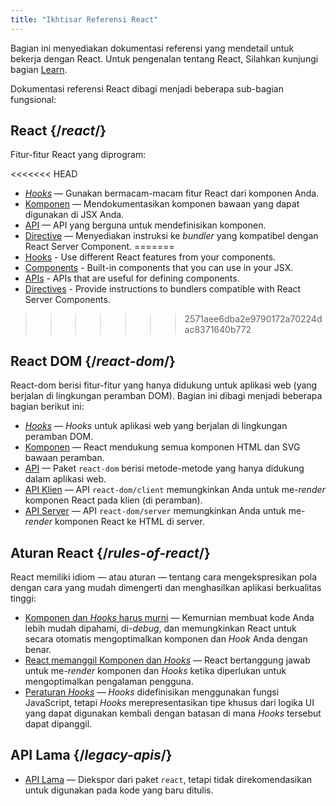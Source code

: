 ```yaml
---
title: "Ikhtisar Referensi React"
---
```


<Intro>

Bagian ini menyediakan dokumentasi referensi yang mendetail untuk bekerja dengan React. Untuk pengenalan tentang React, Silahkan kunjungi bagian [Learn](/learn).

</Intro>

Dokumentasi referensi React dibagi menjadi beberapa sub-bagian fungsional:

## React {/*react*/}

Fitur-fitur React yang diprogram:

<<<<<<< HEAD
* [*Hooks*](/reference/react/hooks) — Gunakan bermacam-macam fitur React dari komponen Anda.
* [Komponen](/reference/react/components) — Mendokumentasikan komponen bawaan yang dapat digunakan di JSX Anda.
* [API](/reference/react/apis) — API yang berguna untuk mendefinisikan komponen.
* [Directive](/reference/react/directives) — Menyediakan instruksi ke *bundler* yang kompatibel dengan React Server Component.
=======
* [Hooks](/reference/react/hooks) - Use different React features from your components.
* [Components](/reference/react/components) - Built-in components that you can use in your JSX.
* [APIs](/reference/react/apis) - APIs that are useful for defining components.
* [Directives](/reference/rsc/directives) - Provide instructions to bundlers compatible with React Server Components.
>>>>>>> 2571aee6dba2e9790172a70224dac8371640b772

## React DOM {/*react-dom*/}

React-dom berisi fitur-fitur yang hanya didukung untuk aplikasi web (yang berjalan di lingkungan peramban DOM). Bagian ini dibagi menjadi beberapa bagian berikut ini:

* [*Hooks*](/reference/react-dom/hooks) — *Hooks* untuk aplikasi web yang berjalan di lingkungan peramban DOM.
* [Komponen](/reference/react-dom/components) — React mendukung semua komponen HTML dan SVG bawaan peramban.
* [API](/reference/react-dom) — Paket `react-dom` berisi metode-metode yang hanya didukung dalam aplikasi web.
* [API Klien](/reference/react-dom/client) — API `react-dom/client` memungkinkan Anda untuk me-*render* komponen React pada klien (di peramban).
* [API Server](/reference/react-dom/server) — API `react-dom/server` memungkinkan Anda untuk me-*render* komponen React ke HTML di server.

## Aturan React {/*rules-of-react*/}

React memiliki idiom — atau aturan — tentang cara mengekspresikan pola dengan cara yang mudah dimengerti dan menghasilkan aplikasi berkualitas tinggi:

* [Komponen dan *Hooks* harus murni](/reference/rules/components-and-hooks-must-be-pure) — Kemurnian membuat kode Anda lebih mudah dipahami, di-*debug*, dan memungkinkan React untuk secara otomatis mengoptimalkan komponen dan *Hook* Anda dengan benar.
* [React memanggil Komponen dan *Hooks*](/reference/rules/react-calls-components-and-hooks) — React bertanggung jawab untuk me-*render* komponen dan *Hooks* ketika diperlukan untuk mengoptimalkan pengalaman pengguna.
* [Peraturan *Hooks*](/reference/rules/rules-of-hooks) — *Hooks* didefinisikan menggunakan fungsi JavaScript, tetapi *Hooks* merepresentasikan tipe khusus dari logika UI yang dapat digunakan kembali dengan batasan di mana *Hooks* tersebut dapat dipanggil.

## API Lama {/*legacy-apis*/}

* [API Lama](/reference/react/legacy) — Diekspor dari paket `react`, tetapi tidak direkomendasikan untuk digunakan pada kode yang baru ditulis.
